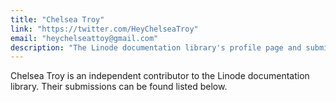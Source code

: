 ```yaml
---
title: "Chelsea Troy"
link: "https://twitter.com/HeyChelseaTroy"
email: "heychelseattoy@gmail.com"
description: "The Linode documentation library's profile page and submission listing for Chelsea Troy"
---
```


Chelsea Troy is an independent contributor to the Linode documentation library. Their submissions can be found listed below.